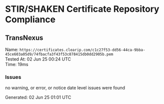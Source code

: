 # STIR/SHAKEN Certificate Repository Compliance

## TransNexus

Name: `https://certificates.clearip.com/c1c27f53-dd56-44ca-9bba-45ce603a05d9/74fbacfa3f43f53c878415db0dd2905b.pem`\
Tested At: 02 Jun 25 00:24 UTC\
Time: 19ms

### Issues

no warning, or error, or notice date level issues were found

Generated: 02 Jun 25 01:01 UTC